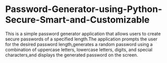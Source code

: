 # Password-Generator-using-Python-Secure-Smart-and-Customizable
This is a simple password generator application that allows users to create secure passwords of a specified length.The application prompts the user for the desired password length,generates a random password using a combination of uppercase letters, lowercase letters, digits, and special characters,and displays the generated password on the screen.

